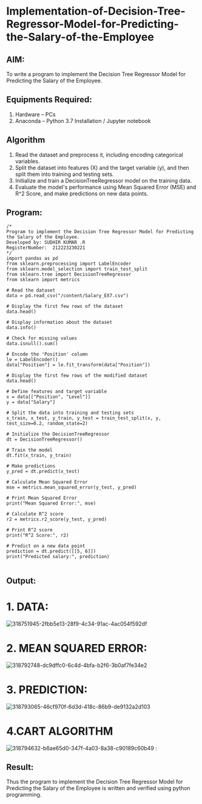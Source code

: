 # Implementation-of-Decision-Tree-Regressor-Model-for-Predicting-the-Salary-of-the-Employee

## AIM:
To write a program to implement the Decision Tree Regressor Model for Predicting the Salary of the Employee.

## Equipments Required:
1. Hardware – PCs
2. Anaconda – Python 3.7 Installation / Jupyter notebook

## Algorithm
1. Read the dataset and preprocess it, including encoding categorical variables.
2. Split the dataset into features (X) and the target variable (y), and then split them into training and testing sets.
3. Initialize and train a DecisionTreeRegressor model on the training data.
4. Evaluate the model's performance using Mean Squared Error (MSE) and R^2 Score, and make predictions on new data points.

## Program:
```
/*
Program to implement the Decision Tree Regressor Model for Predicting the Salary of the Employee.
Developed by: SUDHIR KUMAR .R
RegisterNumber:  212223230221
*/
import pandas as pd
from sklearn.preprocessing import LabelEncoder
from sklearn.model_selection import train_test_split
from sklearn.tree import DecisionTreeRegressor
from sklearn import metrics

# Read the dataset
data = pd.read_csv("/content/Salary_EX7.csv")

# Display the first few rows of the dataset
data.head()

# Display information about the dataset
data.info()

# Check for missing values
data.isnull().sum()

# Encode the 'Position' column
le = LabelEncoder()
data["Position"] = le.fit_transform(data["Position"])

# Display the first few rows of the modified dataset
data.head()

# Define features and target variable
x = data[["Position", "Level"]]
y = data["Salary"]

# Split the data into training and testing sets
x_train, x_test, y_train, y_test = train_test_split(x, y, test_size=0.2, random_state=2)

# Initialize the DecisionTreeRegressor
dt = DecisionTreeRegressor()

# Train the model
dt.fit(x_train, y_train)

# Make predictions
y_pred = dt.predict(x_test)

# Calculate Mean Squared Error
mse = metrics.mean_squared_error(y_test, y_pred)

# Print Mean Squared Error
print("Mean Squared Error:", mse)

# Calculate R^2 score
r2 = metrics.r2_score(y_test, y_pred)

# Print R^2 score
print("R^2 Score:", r2)

# Predict on a new data point
prediction = dt.predict([[5, 6]])
print("Predicted salary:", prediction)


```

## Output:
# 1. DATA:
![318751945-2fbb5e13-28f9-4c34-91ac-4ac054f592df](https://github.com/Sudhirr5/Implementation-of-Decision-Tree-Regressor-Model-for-Predicting-the-Salary-of-the-Employee/assets/139332214/367f08e7-00d7-4146-a04a-241cbaa8eb34)

# 2. MEAN SQUARED ERROR:
![318792748-dc9dffc0-6c4d-4bfa-b2f6-3b0af7fe34e2](https://github.com/Sudhirr5/Implementation-of-Decision-Tree-Regressor-Model-for-Predicting-the-Salary-of-the-Employee/assets/139332214/0d0b4e88-a79b-4e94-812f-f3986128f3d9)

# 3. PREDICTION:
![318793065-46cf970f-6d3d-418c-86b9-de9132a2d103](https://github.com/Sudhirr5/Implementation-of-Decision-Tree-Regressor-Model-for-Predicting-the-Salary-of-the-Employee/assets/139332214/2dcf6d5c-a409-477d-984e-082ce1cf8cb9)

# 4.CART ALGORITHM
![318794632-b6ae65d0-347f-4a03-8a38-c90189c60b49](https://github.com/Sudhirr5/Implementation-of-Decision-Tree-Regressor-Model-for-Predicting-the-Salary-of-the-Employee/assets/139332214/50ad3fee-62c3-4614-8c57-b3bf1708735f)
:

## Result:
Thus the program to implement the Decision Tree Regressor Model for Predicting the Salary of the Employee is written and verified using python programming.
